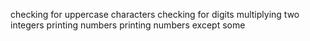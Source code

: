 checking for uppercase characters
checking for digits
multiplying two integers
printing numbers
printing numbers except some
